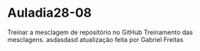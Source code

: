# Auladia28-08
Treinar a mesclagem de repositório no GitHub
Treinamento das mesclagens.
asdasdasd
atualização feita por Gabriel Freitas
